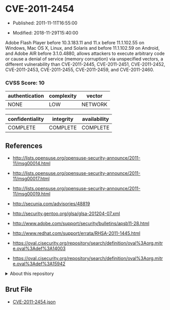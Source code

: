 # CVE-2011-2454

- Published: 2011-11-11T16:55:00

- Modified: 2018-11-29T15:40:00

Adobe Flash Player before 10.3.183.11 and 11.x before 11.1.102.55 on Windows, Mac OS X, Linux, and Solaris and before 11.1.102.59 on Android, and Adobe AIR before 3.1.0.4880, allows attackers to execute arbitrary code or cause a denial of service (memory corruption) via unspecified vectors, a different vulnerability than CVE-2011-2445, CVE-2011-2451, CVE-2011-2452, CVE-2011-2453, CVE-2011-2455, CVE-2011-2459, and CVE-2011-2460.

### CVSS Score: **10**

| authentication | complexity | vector |
| --- | --- | --- |
| NONE | LOW | NETWORK |

| confidentiality | integrity | availability |
| --- | --- | --- |
| COMPLETE | COMPLETE | COMPLETE |

## References

* http://lists.opensuse.org/opensuse-security-announce/2011-11/msg00014.html

* http://lists.opensuse.org/opensuse-security-announce/2011-11/msg00017.html

* http://lists.opensuse.org/opensuse-security-announce/2011-11/msg00019.html

* http://secunia.com/advisories/48819

* http://security.gentoo.org/glsa/glsa-201204-07.xml

* http://www.adobe.com/support/security/bulletins/apsb11-28.html

* http://www.redhat.com/support/errata/RHSA-2011-1445.html

* https://oval.cisecurity.org/repository/search/definition/oval%3Aorg.mitre.oval%3Adef%3A14003

* https://oval.cisecurity.org/repository/search/definition/oval%3Aorg.mitre.oval%3Adef%3A15942

<details>
<summary>About this repository</summary> 

  This repository is part of the project [Live Hack CVE](https://github.com/Live-Hack-CVE). Main website can be found [www.live-hack.org](https://www.live-hack.org) 
  
  Made by [Sn0wAlice](https://github.com/Sn0wAlice) for the people that care about security and need to have a feed of the latest CVEs. Hope you enjoy it, don't forget to star the repo and follow me on [Twitter](https://twitter.com/Sn0wAlice) and [Github](https://github.com/Sn0wAlice). And that is my [personnal website](https://www.alice-snow.me/)

  - [Home Page](https://github.com/Live-Hack-CVE)
  - [Framework](https://github.com/Live-Hack-CVE/cve-framework)
  - [CVE database](https://github.com/Live-Hack-CVE/full_database)
  - [Changelog](https://github.com/Live-Hack-CVE/Changelog)
</details>

## Brut File

* [CVE-2011-2454.json](https://raw.githubusercontent.com/Live-Hack-CVE/full_database/main/cves/2011/CVE-2011-2454.json)

